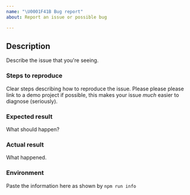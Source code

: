 ```yaml
---
name: "\U0001F41B Bug report"
about: Report an issue or possible bug

---
```


## Description

Describe the issue that you're seeing.

### Steps to reproduce

Clear steps describing how to reproduce the issue. Please please please link to a demo project if possible, this makes your issue _much_ easier to diagnose (seriously).

### Expected result

What should happen?

### Actual result

What happened.

### Environment

Paste the information here as shown by `npm run info`
